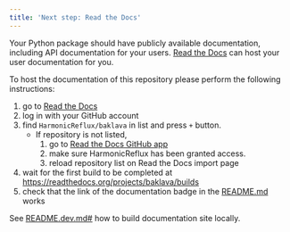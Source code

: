 ```yaml
---
title: 'Next step: Read the Docs'
---
```


Your Python package should have publicly available documentation, including API documentation for your users.
[Read the Docs](https://readthedocs.org) can host your user documentation for you.

To host the documentation of this repository please perform the following instructions:

1. go to [Read the Docs](https://readthedocs.org/dashboard/import/?)
1. log in with your GitHub account
1. find `HarmonicReflux/baklava` in list and press `+` button.
   * If repository is not listed,
      1. go to [Read the Docs GitHub app](https://github.com/settings/connections/applications/fae83c942bc1d89609e2)
      2. make sure HarmonicReflux has been granted access.
      3. reload repository list on Read the Docs import page
1. wait for the first build to be completed at <https://readthedocs.org/projects/baklava/builds>
1. check that the link of the documentation badge in the [README.md](https://github.com/HarmonicReflux/baklava) works

See [README.dev.md#](https://github.com/HarmonicReflux/baklava/blob/main/README.dev.md#generating-the-api-docs) how to build documentation site locally.
